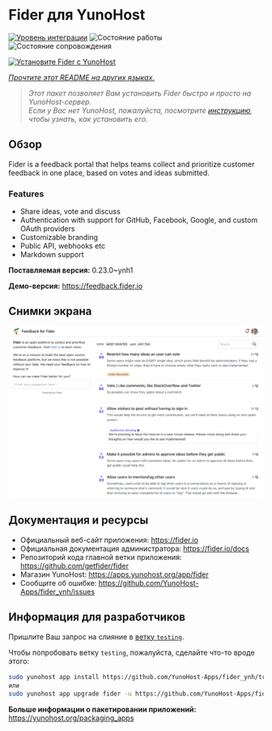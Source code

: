 <!--
Важно: этот README был автоматически сгенерирован <https://github.com/YunoHost/apps/tree/master/tools/readme_generator>
Он НЕ ДОЛЖЕН редактироваться вручную.
-->

# Fider для YunoHost

[![Уровень интеграции](https://apps.yunohost.org/badge/integration/fider)](https://ci-apps.yunohost.org/ci/apps/fider/)
![Состояние работы](https://apps.yunohost.org/badge/state/fider)
![Состояние сопровождения](https://apps.yunohost.org/badge/maintained/fider)

[![Установите Fider с YunoHost](https://install-app.yunohost.org/install-with-yunohost.svg)](https://install-app.yunohost.org/?app=fider)

*[Прочтите этот README на других языках.](./ALL_README.md)*

> *Этот пакет позволяет Вам установить Fider быстро и просто на YunoHost-сервер.*  
> *Если у Вас нет YunoHost, пожалуйста, посмотрите [инструкцию](https://yunohost.org/install), чтобы узнать, как установить его.*

## Обзор

Fider is a feedback portal that helps teams collect and prioritize customer feedback in one place, based on votes and ideas submitted.

### Features

- Share ideas, vote and discuss
- Authentication with support for GitHub, Facebook, Google, and custom OAuth providers
- Customizable branding
- Public API, webhooks etc
- Markdown support


**Поставляемая версия:** 0.23.0~ynh1

**Демо-версия:** <https://feedback.fider.io>

## Снимки экрана

![Снимок экрана Fider](./doc/screenshots/screenshot.png)

## Документация и ресурсы

- Официальный веб-сайт приложения: <https://fider.io>
- Официальная документация администратора: <https://fider.io/docs>
- Репозиторий кода главной ветки приложения: <https://github.com/getfider/fider>
- Магазин YunoHost: <https://apps.yunohost.org/app/fider>
- Сообщите об ошибке: <https://github.com/YunoHost-Apps/fider_ynh/issues>

## Информация для разработчиков

Пришлите Ваш запрос на слияние в [ветку `testing`](https://github.com/YunoHost-Apps/fider_ynh/tree/testing).

Чтобы попробовать ветку `testing`, пожалуйста, сделайте что-то вроде этого:

```bash
sudo yunohost app install https://github.com/YunoHost-Apps/fider_ynh/tree/testing --debug
или
sudo yunohost app upgrade fider -u https://github.com/YunoHost-Apps/fider_ynh/tree/testing --debug
```

**Больше информации о пакетировании приложений:** <https://yunohost.org/packaging_apps>
